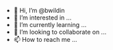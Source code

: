 - 👋 Hi, I’m @bwildin
- 👀 I’m interested in ...
- 🌱 I’m currently learning ...
- 💞️ I’m looking to collaborate on ...
- 📫 How to reach me ...

<!---
bwildin/bwildin is a ✨ special ✨ repository because its `README.md` (this file) appears on your GitHub profile.
You can click the Preview link to take a look at your changes.
--->
